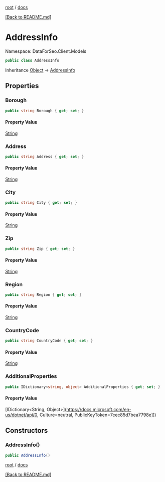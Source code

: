 [root](./../ "root") / [docs](./ "docs")

[[Back to README.md]](./../README.md "[Back to README.md]")

# AddressInfo

Namespace: DataForSeo.Client.Models

```csharp
public class AddressInfo
```

Inheritance [Object](https://docs.microsoft.com/en-us/dotnet/api/Object) → [AddressInfo](./AddressInfo.md)

## Properties

### **Borough**

```csharp
public string Borough { get; set; }
```

#### Property Value

[String](https://docs.microsoft.com/en-us/dotnet/api/String)<br>

### **Address**

```csharp
public string Address { get; set; }
```

#### Property Value

[String](https://docs.microsoft.com/en-us/dotnet/api/String)<br>

### **City**

```csharp
public string City { get; set; }
```

#### Property Value

[String](https://docs.microsoft.com/en-us/dotnet/api/String)<br>

### **Zip**

```csharp
public string Zip { get; set; }
```

#### Property Value

[String](https://docs.microsoft.com/en-us/dotnet/api/String)<br>

### **Region**

```csharp
public string Region { get; set; }
```

#### Property Value

[String](https://docs.microsoft.com/en-us/dotnet/api/String)<br>

### **CountryCode**

```csharp
public string CountryCode { get; set; }
```

#### Property Value

[String](https://docs.microsoft.com/en-us/dotnet/api/String)<br>

### **AdditionalProperties**

```csharp
public IDictionary<string, object> AdditionalProperties { get; set; }
```

#### Property Value

[IDictionary&lt;String, Object&gt;](https://docs.microsoft.com/en-us/dotnet/api/0, Culture=neutral, PublicKeyToken=7cec85d7bea7798e]])<br>

## Constructors

### **AddressInfo()**

```csharp
public AddressInfo()
```

[root](./../ "root") / [docs](./ "docs")

[[Back to README.md]](./../README.md "[Back to README.md]")
